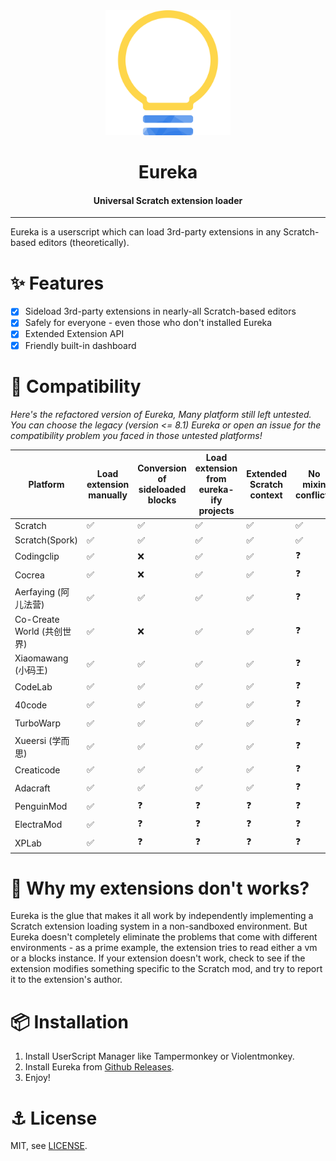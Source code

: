 <div align="center">

<img alt="logo" src="./assets/eureka.svg" width="200px">

# Eureka

#### Universal Scratch extension loader

</div>

---

Eureka is a userscript which can load 3rd-party extensions in any Scratch-based editors (theoretically).

# ✨ Features

- [x] Sideload 3rd-party extensions in nearly-all Scratch-based editors
- [x] Safely for everyone - even those who don't installed Eureka
- [x] Extended Extension API
- [x] Friendly built-in dashboard

# 🔧 Compatibility

*Here's the refactored version of Eureka, Many platform still left untested. You can choose the legacy (version <= 8.1) Eureka or open an issue for the compatibility problem you faced in those untested platforms!*

| Platform                        | Load extension manually | Conversion of sideloaded blocks | Load extension from eureka-ify projects | Extended Scratch context | No mixin conflicts |
|---------------------------------|-------------------------|---------------------------------|-----------------------------------------|--------------------------|--------------------|
| Scratch                         | ✅                       | ✅                               | ✅                                       | ✅                        | ✅                  |
| Scratch(Spork)                  | ✅                       | ✅                               | ✅                                       | ✅                        | ✅                  |
| Codingclip                      | ✅                       | ❌                               | ✅                                       | ✅                        | ❓                  |
| Cocrea                          | ✅                       | ❌                               | ✅                                       | ✅                        | ❓                  |
| Aerfaying (阿儿法营)             | ✅                       | ✅                               | ✅                                       | ✅                        | ❓                  |
| Co-Create World (共创世界)       | ✅                       | ❌                               | ✅                                       | ✅                        | ❓                  |
| Xiaomawang (小码王)              | ✅                       | ✅                               | ✅                                       | ✅                        | ❓                  |
| CodeLab                         | ✅                       | ✅                               | ✅                                       | ✅                        | ❓                  |
| 40code                          | ✅                       | ✅                               | ✅                                       | ✅                        | ❓                  |
| TurboWarp                       | ✅                       | ✅                               | ✅                                       | ✅                        | ❓                  |
| Xueersi (学而思)                | ✅                       | ✅                               | ✅                                       | ✅                        | ❓                  |
| Creaticode                      | ✅                       | ✅                               | ✅                                       | ✅                        | ❓                  |
| Adacraft                        | ✅                       | ✅                               | ✅                                       | ✅                        | ❓                  |
| PenguinMod                      | ✅                       | ❓                               | ❓                                       | ❓                        | ❓                  |
| ElectraMod                      | ✅                       | ❓                               | ❓                                       | ❓                        | ❓                  |
| XPLab                           | ✅                       | ❓                               | ❓                                       | ❓                        | ❓                  |

# 🧵 Why my extensions don't works?

Eureka is the glue that makes it all work by independently implementing a Scratch extension loading system in a non-sandboxed environment. But Eureka doesn't completely eliminate the problems that come with different environments - as a prime example, the extension tries to read either a vm or a blocks instance. If your extension doesn't work, check to see if the extension modifies something specific to the Scratch mod, and try to report it to the extension's author.

# 📦 Installation

1. Install UserScript Manager like Tampermonkey or Violentmonkey.
2. Install Eureka from [Github Releases](https://github.com/EurekaScratch/eureka/releases).
3. Enjoy!

# ⚓ License

MIT, see [LICENSE](./LICENSE).

